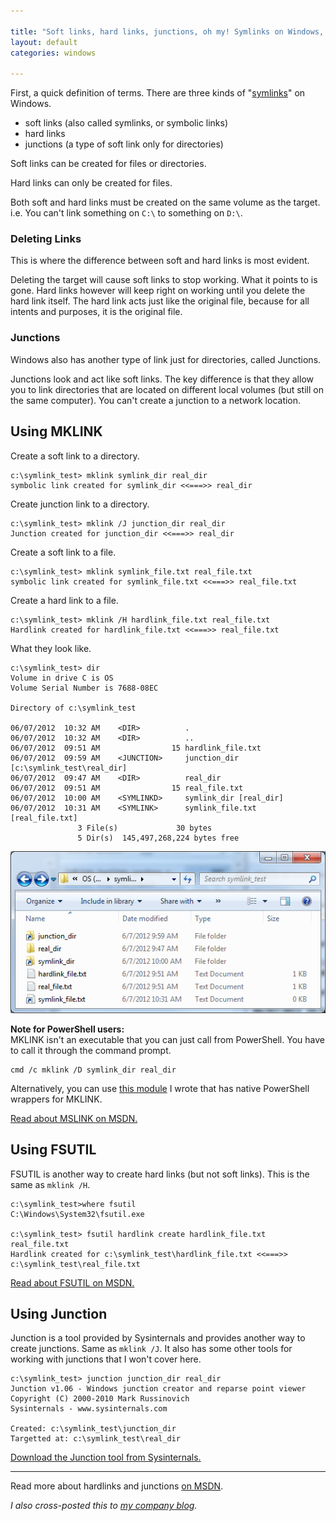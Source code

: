 ```yaml
---

title: "Soft links, hard links, junctions, oh my! Symlinks on Windows, a how-to."
layout: default
categories: windows

---
```


First, a quick definition of terms. There are three kinds of "[symlinks](https://en.wikipedia.org/wiki/Symbolic_link)" on Windows.

* soft links (also called symlinks, or symbolic links)
* hard links
* junctions (a type of soft link only for directories)

Soft links can be created for files or directories.

Hard links can only be created for files.

Both soft and hard links must be created on the same volume as the target. i.e. You can't link something on `C:\` to something on `D:\`.

### Deleting Links

This is where the difference between soft and hard links is most evident.

Deleting the target will cause soft links to stop working. What it points to is gone. Hard links however will keep right on working until you delete the hard link itself. The hard link acts just like the original file, because for all intents and purposes, it is the original file.

### Junctions

Windows also has another type of link just for directories, called Junctions.

Junctions look and act like soft links. The key difference is that they allow you to link directories that are located on different local volumes (but still on the same computer). You can't create a junction to a network location.

## Using MKLINK

Create a soft link to a directory.

    c:\symlink_test> mklink symlink_dir real_dir
    symbolic link created for symlink_dir <<===>> real_dir

Create junction link to a directory.

    c:\symlink_test> mklink /J junction_dir real_dir
    Junction created for junction_dir <<===>> real_dir

Create a soft link to a file.

    c:\symlink_test> mklink symlink_file.txt real_file.txt
    symbolic link created for symlink_file.txt <<===>> real_file.txt

Create a hard link to a file.

    c:\symlink_test> mklink /H hardlink_file.txt real_file.txt
    Hardlink created for hardlink_file.txt <<===>> real_file.txt

What they look like.

    c:\symlink_test> dir
    Volume in drive C is OS
    Volume Serial Number is 7688-08EC

    Directory of c:\symlink_test

    06/07/2012  10:32 AM    <DIR>          .
    06/07/2012  10:32 AM    <DIR>          ..
    06/07/2012  09:51 AM                15 hardlink_file.txt
    06/07/2012  09:59 AM    <JUNCTION>     junction_dir [c:\symlink_test\real_dir]
    06/07/2012  09:47 AM    <DIR>          real_dir
    06/07/2012  09:51 AM                15 real_file.txt
    06/07/2012  10:00 AM    <SYMLINKD>     symlink_dir [real_dir]
    06/07/2012  10:31 AM    <SYMLINK>      symlink_file.txt [real_file.txt]
                   3 File(s)             30 bytes
                   5 Dir(s)  145,497,268,224 bytes free

![Screenshot of folder in Windows Explorer](/images/2012-06-07-1.png "Screenshot of folder in Windows Explorer")

**Note for PowerShell users:**  
MKLINK isn't an executable that you can just call from PowerShell. You have to call it through the command prompt.

    cmd /c mklink /D symlink_dir real_dir

Alternatively, you can use [this module](https://gist.github.com/2891103) I wrote that has native PowerShell wrappers for MKLINK.

<script src="https://gist.github.com/2891103.js?file=mklink.psm1"></script>
    
[Read about MSLINK on MSDN.][1]

## Using FSUTIL

FSUTIL is another way to create hard links (but not soft links). This is the same as `mklink /H`.

    c:\symlink_test>where fsutil
    C:\Windows\System32\fsutil.exe

    c:\symlink_test> fsutil hardlink create hardlink_file.txt real_file.txt
    Hardlink created for c:\symlink_test\hardlink_file.txt <<===>> c:\symlink_test\real_file.txt

[Read about FSUTIL on MSDN.][2]

## Using Junction

Junction is a tool provided by Sysinternals and provides another way to create junctions. Same as `mklink /J`.
It also has some other tools for working with junctions that I won't cover here.

    c:\symlink_test> junction junction_dir real_dir
    Junction v1.06 - Windows junction creator and reparse point viewer
    Copyright (C) 2000-2010 Mark Russinovich
    Sysinternals - www.sysinternals.com

    Created: c:\symlink_test\junction_dir
    Targetted at: c:\symlink_test\real_dir
    
[Download the Junction tool from Sysinternals.][3]

--------------------

Read more about hardlinks and junctions [on MSDN][4].

_I also cross-posted this to [my company blog](https://www.interworks.com/blogs/jpoehls/2012/06/07/soft-links-hard-links-junctions-oh-my-symlinks-windows-how "Read this post on the InterWorks blog.")._

  [1]: http://technet.microsoft.com/en-us/library/cc753194(v=WS.10).aspx
  [2]: http://technet.microsoft.com/en-us/library/cc753059(v=WS.10).aspx
  [3]: http://technet.microsoft.com/en-us/sysinternals/bb896768.aspx
  [4]: http://msdn.microsoft.com/en-us/library/aa365006%28VS.85%29.aspx